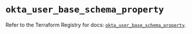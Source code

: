 # `okta_user_base_schema_property`

Refer to the Terraform Registry for docs: [`okta_user_base_schema_property`](https://registry.terraform.io/providers/okta/okta/4.19.0/docs/resources/user_base_schema_property).
